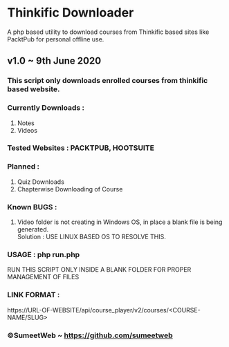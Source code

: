 # Thinkific Downloader
A php based utility to download courses from Thinkific based sites like PacktPub for personal offline use.

## v1.0 ~ 9th June 2020

### This script only downloads enrolled courses from thinkific based website.

### Currently Downloads :  
1. Notes   
2. Videos   

### Tested Websites : PACKTPUB, HOOTSUITE  

### Planned :  
1. Quiz Downloads   
2. Chapterwise Downloading of Course   

### Known BUGS :  
1. Video folder is not creating in Windows OS, in place a blank file is being generated.   
Solution : USE LINUX BASED OS TO RESOLVE THIS.   
		  
### USAGE :  php run.php <LINK-HERE>   
RUN THIS SCRIPT ONLY INSIDE A BLANK FOLDER FOR PROPER MANAGEMENT OF FILES  

### LINK FORMAT :  
https://URL-OF-WEBSITE/api/course_player/v2/courses/<COURSE-NAME/SLUG>  
	
### ©SumeetWeb ~ https://github.com/sumeetweb	
